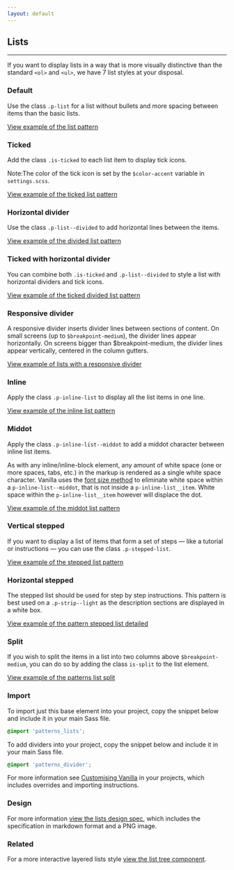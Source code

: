 ```yaml
---
layout: default
---
```


## Lists

<hr>

If you want to display lists in a way that is more visually distinctive than the
standard `<ol>` and `<ul>`, we have 7 list styles at your disposal.

### Default

Use the class `.p-list` for a list without bullets and more spacing between
items than the basic lists.

<a href="/examples/patterns/lists/list/"
    class="js-example">
View example of the list pattern
</a>

### Ticked

Add the class `.is-ticked` to each list item to display tick icons.

<div class="p-notification--information">
  <p class="p-notification__response">
    <span class="p-notification__status">Note:</span>The color of the tick icon is set by the <code>$color-accent</code> variable in <code>settings.scss</code>.
  </p>
</div>

<a href="/examples/patterns/lists/lists-ticked/"
    class="js-example">
View example of the ticked list pattern
</a>

### Horizontal divider

Use the class `.p-list--divided` to add horizontal lines between the items.

<a href="/examples/patterns/lists/lists-dividers/"
    class="js-example">
View example of the divided list pattern
</a>

### Ticked with horizontal divider

You can combine both `.is-ticked` and `.p-list--divided` to style a
list with horizontal dividers and tick icons.

<a href="/examples/patterns/lists/lists-dividers-ticked/"
    class="js-example">
View example of the ticked divided list pattern
</a>

### Responsive divider

A responsive divider inserts divider lines between sections of content. On small screens (up to `$breakpoint-medium`), the divider lines appear horizontally. On screens bigger than $breakpoint-medium, the divider lines appear vertically, centered in the column gutters.

<a href="/examples/patterns/lists/divider/"
  class="js-example">
View example of lists with a responsive divider
</a>

### Inline

Apply the class `.p-inline-list` to display all the list items in one line.

<a href="/examples/patterns/lists/lists-inline/"
    class="js-example">
View example of the inline list pattern
</a>

### Middot

Apply the class `.p-inline-list--middot` to add a middot character between
inline list items.

As with any inline/inline-block element, any amount of white space (one or more spaces, tabs, etc.) in the markup is rendered as a single white space character. Vanilla uses the <a href="https://css-tricks.com/fighting-the-space-between-inline-block-elements/">font size method</a> to eliminate white space within a `p-inline-list--middot`, that is not inside a `p-inline-list__item`. White space within the `p-inline-list__item` however will displace the dot.

<a href="/examples/patterns/lists/lists-mid-dot/"
    class="js-example">
View example of the middot list pattern
</a>

### Vertical stepped

If you want to display a list of items that form a set of steps — like a
tutorial or instructions — you can use the class `.p-stepped-list`.

<a href="/examples/patterns/lists/lists-stepped/"
    class="js-example">
View example of the stepped list pattern
</a>

### Horizontal stepped

The stepped list should be used for step by step instructions. This pattern is best
used on a `.p-strip--light` as the description sections are displayed in a white
box.

<a href="/examples/patterns/lists/lists-stepped-detailed/"
  class="js-example">
View example of the pattern stepped list detailed
</a>

### Split

If you wish to split the items in a list into two columns above `$breakpoint-medium`, you can do so by adding the class `is-split` to the list element.

<a href="/examples/patterns/lists/lists-split/"
  class="js-example">
View example of the patterns list split
</a>

### Import

To import just this base element into your project, copy the snippet below and include it in your main Sass file.

```scss
@import 'patterns_lists';
```

To add dividers into your project, copy the snippet below and include it in your main Sass file.

```scss
@import 'patterns_divider';
```

For more information see [Customising Vanilla](/customising-vanilla/) in your projects, which includes overrides and importing instructions.

### Design

For more information [view the lists design spec](https://github.com/ubuntudesign/vanilla-design/tree/master/Lists), which includes the specification in markdown format and a PNG image.

### Related

For a more interactive layered lists style [view the list tree component](/patterns/list-tree).
